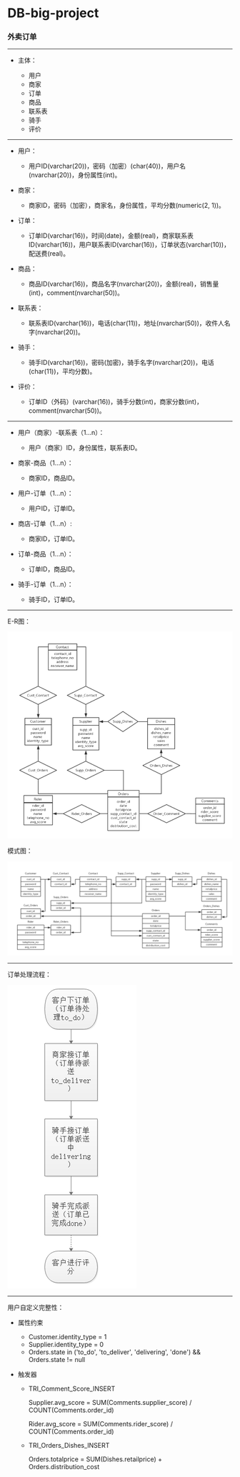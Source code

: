 # DB-big-project
### 外卖订单

---

- 主体：

  - 用户
  - 商家
  - 订单
  - 商品
  - 联系表
  - 骑手
  - 评价

---

- 用户：

  - 用户ID(varchar(20))，密码（加密）(char(40))，用户名(nvarchar(20))，身份属性(int)。
- 商家：

  - 商家ID，密码（加密），商家名，身份属性，平均分数(numeric(2, 1))。 
- 订单：

  - 订单ID(varchar(16))，时间(date)，金额(real)，商家联系表ID(varchar(16))，用户联系表ID(varchar(16))，订单状态(varchar(10))，配送费(real)。
- 商品：

  - 商品ID(varchar(16))，商品名字(nvarchar(20))，金额(real)，销售量(int)，comment(nvarchar(50))。
- 联系表：

  - 联系表ID(varchar(16))，电话(char(11))，地址(nvarchar(50))，收件人名字(nvarchar(20))。
- 骑手：
  - 骑手ID(varchar(16))，密码(加密)，骑手名字(nvarchar(20))，电话(char(11))，平均分数)。
- 评价：
  - 订单ID（外码）(varchar(16))，骑手分数(int)，商家分数(int)，comment(nvarchar(50))。

---

- 用户（商家）-联系表（1...n）：
  - 用户（商家）ID，身份属性，联系表ID。
- 商家-商品（1...n）：
  - 商家ID，商品ID。
- 用户-订单（1...n）：
  - 用户ID，订单ID。
- 商店-订单（1...n）:
  - 商家ID，订单ID。
- 订单-商品（1...n）：
  - 订单ID，商品ID。

- 骑手-订单（1...n）：
  - 骑手ID，订单ID。

---

E-R图：

![E-R图](image/美团外卖E-R.png)

模式图：

![模式图](image/美团外卖模式图.png)

---

订单处理流程：

![订单处理流程](image/订单处理流程.jpg)

------

用户自定义完整性：

* 属性约束
  * Customer.identity_type = 1
  * Supplier.identity_type = 0
  * Orders.state in ('to_do', 'to_deliver', 'delivering', 'done') && Orders.state != null

* 触发器

  * TRI_Comment_Score_INSERT

    Supplier.avg_score = SUM(Comments.supplier_score) / COUNT(Comments.order_id)

    Rider.avg_score = SUM(Comments.rider_score) / COUNT(Comments.order_id)

  * TRI_Orders_Dishes_INSERT

    Orders.totalprice = SUM(Dishes.retailprice) + Orders.distribution_cost